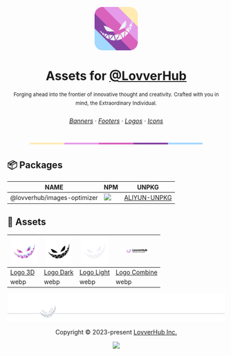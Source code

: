 <div align="center">

<img src="assets/palette/royale-blade/logo-light.webp" width="100" alt="Logo"/><br/>

# Assets for [@LovverHub][website-link]

<sup>Forging ahead into the frontier of innovative thought and creativity. Crafted with you in mind, the Extraordinary Individual.</sup>

</div>

<h6 align="center">
  <a href="https://github.com/lovverhub/lovver-assets/blob/master/assets/banners">Banners</a>
  ·
  <a href="https://github.com/lovverhub/lovver-assets/blob/master/assets/footers">Footers</a>
  ·
  <a href="https://github.com/lovverhub/lovver-assets/blob/master/assets/logos">Logos</a>
  ·
  <a href="https://github.com/lovverhub/lovver-assets/blob/master/assets/favicons">Icons</a>
</h6>

<p align="center">
  <img src="assets/palette/royale-blade/separator.webp" width="400" />
</p>

## 📦 Packages

| NAME                        | NPM                                                           | UNPKG                                  |
| --------------------------- | ------------------------------------------------------------- | -------------------------------------- |
| @lovverhub/images-optimizer | [![][images-optimizer-release]][images-optimizer-release-url] | [ALIYUN-UNPKG][images-optimizer-unpkg] |

## 🎨 Assets

| <img src="assets/logos/lovver-3d.webp" width="64" > | <img src="assets/logos/lovver-simple-dark.webp" width="64" > | <img src="assets/logos/lovver-simple-light.webp" width="64" > | <img src="assets/palette/royale-blade/logo-combine-dark.webp" width="64" > |
| --------------------------------------------------- | ------------------------------------------------------------ | ------------------------------------------------------------- | -------------------------------------------------------------------------- |
| [Logo 3D][logo-3d]                                  | [Logo Dark][logo-dark]                                       | [Logo Light][logo-light]                                      | [Logo Combine][logo-combine]                                               |
| webp                                                | webp                                                         | webp                                                          | webp                                                                       |

<p align="center">
	<img src="assets/footers/lovver-footer.svg" width="600px" />
</p>

<p align="center">
	Copyright &copy; 2023-present <a href="https://github.com/lovverhub" target="_blank">LovverHub Inc.</a>
</p>

<p align="center">
	<a href="https://github.com/lovverhub/lovver-assets/blob/master/LICENSE"><img src="https://img.shields.io/static/v1.svg?style=for-the-badge&label=License&message=MIT&logoColor=d9e0ee&colorA=363a4f&colorB=b7bdf8"/></a>
</p>

[images-optimizer-release]: https://img.shields.io/npm/v/@lovverhub/images-optimizer?colorA=363a4f&colorB=f5a97f&style=for-the-badge&logo=npm
[images-optimizer-release-url]: https://www.npmjs.com/package/@lovverhub/images-optimizer
[images-optimizer-unpkg]: https://registry.npmmirror.com/@lovverhub/images-optimizer
[logo-3d]: assets/logos/lovver-3d.webp
[logo-dark]: assets/logos/lovver-simple-dark.webp
[logo-light]: assets/logos/lovver-simple-light.webp
[logo-combine]: assets/palette/royale-blade/logo-combine-dark.webp
[website-link]: https://www.lovver.us
